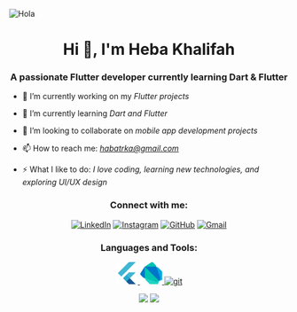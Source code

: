  <img alt="Hola" height="30px" width="40px" src="https://emojipedia-us.s3.amazonaws.com/source/skype/289/ghost_1f47b.png"></img>

</div>
<h1 align="center">Hi 👋, I'm Heba Khalifah</h1>
<h3 align="center">A passionate Flutter developer currently learning Dart & Flutter</h3>

- 🔭 I’m currently working on my *Flutter projects*

- 🌱 I’m currently learning *Dart and Flutter*

- 👯 I’m looking to collaborate on *mobile app development projects*

- 📫 How to reach me: *habatrka@gmail.com*

- ⚡ What I like to do: *I love coding, learning new technologies, and exploring UI/UX design*

<h3 align="center">Connect with me:</h3>
<div align="center">

[![LinkedIn](https://img.shields.io/badge/LinkedIn-0077B5?style=for-the-badge&logo=linkedin&logoColor=white)](http://linkedin.com/in/heba-khalifa1)
[![Instagram](https://img.shields.io/badge/Instagram-E4405F?style=for-the-badge&logo=instagram&logoColor=white)](https://www.instagram.com/heba_.198/?igsh=MWhtY3RmaXl5enhleg%3D%3D&utm_source=qr)
[![GitHub](https://img.shields.io/badge/GitHub-000000?style=for-the-badge&logo=github&logoColor=white)](https://github.com/hebakhalif)
[![Gmail](https://img.shields.io/badge/Gmail-D14836?style=for-the-badge&logo=gmail&logoColor=white)](mailto:habatrka@gmail.com)

</div>

<h3 align="center">Languages and Tools:</h3>

<p align="center"> 
  <a href="https://flutter.dev/" target="_blank"> 
    <img src="https://raw.githubusercontent.com/devicons/devicon/master/icons/flutter/flutter-original.svg" alt="flutter" width="40" height="40"/> 
  </a> 
  <a href="https://dart.dev/" target="_blank"> 
    <img src="https://raw.githubusercontent.com/devicons/devicon/master/icons/dart/dart-original.svg" alt="dart" width="40" height="40"/> 
  </a> 
  <a href="https://git-scm.com/" target="_blank"> 
    <img src="https://www.vectorlogo.zone/logos/git-scm/git-scm-icon.svg" alt="git" width="40" height="40"/> 
  </a>
</p>

<p align="center">
  <img height="150" src="https://github-readme-stats.vercel.app/api?username=hebakhalif&theme=react&show_icons=true&include_all_commits=true" />
  <img height="150" src="https://github-readme-stats.vercel.app/api/top-langs/?username=hebakhalif&theme=react&layout=compact" />
</p>

